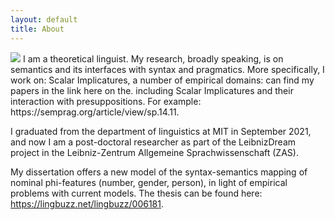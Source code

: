 ```yaml
---
layout: default
title: About
---
```



<img src="/images/nice_photo.png" class="right" />
I am a theoretical linguist. My research, broadly speaking, is on semantics and its interfaces with syntax and pragmatics. More specifically, I work on: Scalar Implicatures,  a number of empirical domains:
 can find my papers in the link here on the.
 including Scalar Implicatures and their interaction with presuppositions. For example: https://semprag.org/article/view/sp.14.11.

I graduated from the department of linguistics at MIT in September 2021, and now I am a post-doctoral researcher as part of the LeibnizDream project in the Leibniz-Zentrum Allgemeine Sprachwissenschaft (ZAS).

My dissertation offers a new model of the syntax-semantics mapping of nominal phi-features (number, gender, person), in light of empirical problems with current models. The thesis can be found here: https://lingbuzz.net/lingbuzz/006181.
